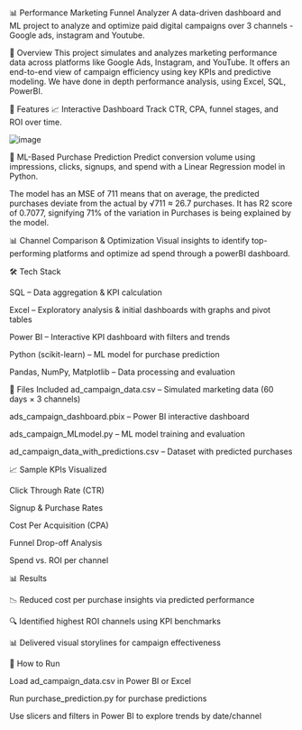📊 Performance Marketing Funnel Analyzer
A data-driven dashboard and ML project to analyze and optimize paid digital campaigns over 3 channels - Google ads, instagram and Youtube.

🚀 Overview
This project simulates and analyzes marketing performance data across platforms like Google Ads, Instagram, and YouTube. It offers an end-to-end view of campaign efficiency using key KPIs and predictive modeling. We have done in depth performance analysis, using Excel, SQL, PowerBI. 

📌 Features
📈 Interactive Dashboard
Track CTR, CPA, funnel stages, and ROI over time.

![image](https://github.com/user-attachments/assets/13c32223-21fc-4f35-ab79-13324b36f3e4)


🤖 ML-Based Purchase Prediction
Predict conversion volume using impressions, clicks, signups, and spend with a Linear Regression model in Python.

The model has an MSE of 711 means that on average, the predicted purchases deviate from the actual by √711 ≈ 26.7 purchases.
It has R2 score of 0.7077, signifying 71% of the variation in Purchases is being explained by the model.

📊 Channel Comparison & Optimization
Visual insights to identify top-performing platforms and optimize ad spend through a powerBI dashboard.

🛠️ Tech Stack

SQL – Data aggregation & KPI calculation

Excel – Exploratory analysis & initial dashboards with graphs and pivot tables

Power BI – Interactive KPI dashboard with filters and trends

Python (scikit-learn) – ML model for purchase prediction

Pandas, NumPy, Matplotlib – Data processing and evaluation

📂 Files Included
ad_campaign_data.csv – Simulated marketing data (60 days × 3 channels)

ads_campaign_dashboard.pbix – Power BI interactive dashboard

ads_campaign_MLmodel.py – ML model training and evaluation

ad_campaign_data_with_predictions.csv – Dataset with predicted purchases

📈 Sample KPIs Visualized

Click Through Rate (CTR)

Signup & Purchase Rates

Cost Per Acquisition (CPA)

Funnel Drop-off Analysis

Spend vs. ROI per channel

📊 Results

📉 Reduced cost per purchase insights via predicted performance

🔍 Identified highest ROI channels using KPI benchmarks

📊 Delivered visual storylines for campaign effectiveness

📎 How to Run

Load ad_campaign_data.csv in Power BI or Excel

Run purchase_prediction.py for purchase predictions

Use slicers and filters in Power BI to explore trends by date/channel


